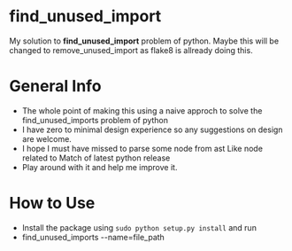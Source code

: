 find_unused_import
==================

My solution to **find_unused_import** problem of python.
Maybe this will be changed to remove_unused_import as flake8 is allready doing this.

General Info
============
  - The whole point of making this using a naive approch to solve the find_unused_imports problem of python
  - I have zero to minimal design experience so any suggestions on design are welcome.
  - I hope I must have missed to parse some node from ast Like node related to Match of latest python release  
  - Play around with it and help me improve it.
 

How to Use
==========
 - Install the package using `sudo python setup.py install` and run
 - find_unused_imports --name=file_path
